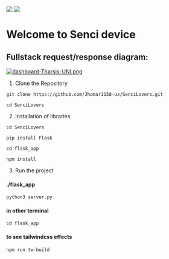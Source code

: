 ![](https://img.shields.io/badge/flask-2.2.2-brightgreen) ![](https://img.shields.io/badge/tailwindcss-3.2.4-green)

# Welcome to Senci device

<h2>Fullstack request/response diagram:</h2>

[![dashboard-Tharsis-UNI.png](https://i.postimg.cc/6QRKKwnv/dashboard-Tharsis-UNI.png)](https://postimg.cc/wt6Z5CWq)


1) Clone the Repository

```
git clone https://github.com/Jhomar1158-ux/SenciLovers.git
```

```
cd SenciLovers
```


2) Installation of libraries
```
cd SenciLovers
```
```
pip install Flask
```
```
cd flask_app
```
```
npm install

```

3) Run the project

#### ./flask_app
```
python3 server.py 
```
#### in other terminal
```
cd flask_app
```
#### to see tailwindcss effects
```
npm run tw-build

```